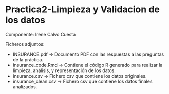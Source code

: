 # Practica2-Limpieza y Validacion de los datos

Componente: Irene Calvo Cuesta

Ficheros adjuntos:
- INSURANCE.pdf -> Documento PDF con las respuestas a las preguntas de la práctica. 
- insurance_code.Rmd -> Contiene el código R generado para realizar la limpieza, análisis, y representación de los datos.
- insurance.csv -> Fichero csv que contiene los datos originales.
- insurance_clean.csv -> Fichero csv que contiene los datos finales analizados.
